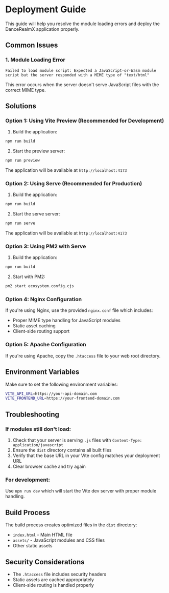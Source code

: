 # Deployment Guide

This guide will help you resolve the module loading errors and deploy the DanceRealmX application properly.

## Common Issues

### 1. Module Loading Error

```
Failed to load module script: Expected a JavaScript-or-Wasm module script but the server responded with a MIME type of "text/html"
```

This error occurs when the server doesn't serve JavaScript files with the correct MIME type.

## Solutions

### Option 1: Using Vite Preview (Recommended for Development)

1. Build the application:

```bash
npm run build
```

2. Start the preview server:

```bash
npm run preview
```

The application will be available at `http://localhost:4173`

### Option 2: Using Serve (Recommended for Production)

1. Build the application:

```bash
npm run build
```

2. Start the serve server:

```bash
npm run serve
```

The application will be available at `http://localhost:4173`

### Option 3: Using PM2 with Serve

1. Build the application:

```bash
npm run build
```

2. Start with PM2:

```bash
pm2 start ecosystem.config.cjs
```

### Option 4: Nginx Configuration

If you're using Nginx, use the provided `nginx.conf` file which includes:

- Proper MIME type handling for JavaScript modules
- Static asset caching
- Client-side routing support

### Option 5: Apache Configuration

If you're using Apache, copy the `.htaccess` file to your web root directory.

## Environment Variables

Make sure to set the following environment variables:

```bash
VITE_API_URL=https://your-api-domain.com
VITE_FRONTEND_URL=https://your-frontend-domain.com
```

## Troubleshooting

### If modules still don't load:

1. Check that your server is serving `.js` files with `Content-Type: application/javascript`
2. Ensure the `dist` directory contains all built files
3. Verify that the base URL in your Vite config matches your deployment URL
4. Clear browser cache and try again

### For development:

Use `npm run dev` which will start the Vite dev server with proper module handling.

## Build Process

The build process creates optimized files in the `dist` directory:

- `index.html` - Main HTML file
- `assets/` - JavaScript modules and CSS files
- Other static assets

## Security Considerations

- The `.htaccess` file includes security headers
- Static assets are cached appropriately
- Client-side routing is handled properly
